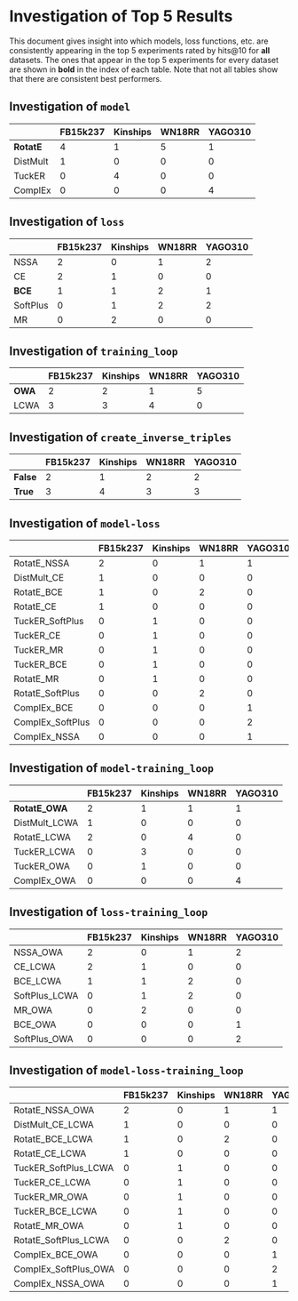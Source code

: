 # Investigation of Top 5 Results

This document gives insight into which models, loss functions, etc. are consistently
appearing in the top 5 experiments rated by hits@10 for **all** datasets. The ones that appear in the top 5
experiments for every dataset are shown in **bold** in the index of each table. Note that not all tables
show that there are consistent best performers.

## Investigation of `model`

|            |   FB15k237 |   Kinships |   WN18RR |   YAGO310 |
|------------|------------|------------|----------|-----------|
| **RotatE** |          4 |          1 |        5 |         1 |
| DistMult   |          1 |          0 |        0 |         0 |
| TuckER     |          0 |          4 |        0 |         0 |
| ComplEx    |          0 |          0 |        0 |         4 |


## Investigation of `loss`

|          |   FB15k237 |   Kinships |   WN18RR |   YAGO310 |
|----------|------------|------------|----------|-----------|
| NSSA     |          2 |          0 |        1 |         2 |
| CE       |          2 |          1 |        0 |         0 |
| **BCE**  |          1 |          1 |        2 |         1 |
| SoftPlus |          0 |          1 |        2 |         2 |
| MR       |          0 |          2 |        0 |         0 |


## Investigation of `training_loop`

|         |   FB15k237 |   Kinships |   WN18RR |   YAGO310 |
|---------|------------|------------|----------|-----------|
| **OWA** |          2 |          2 |        1 |         5 |
| LCWA    |          3 |          3 |        4 |         0 |


## Investigation of `create_inverse_triples`

|           |   FB15k237 |   Kinships |   WN18RR |   YAGO310 |
|-----------|------------|------------|----------|-----------|
| **False** |          2 |          1 |        2 |         2 |
| **True**  |          3 |          4 |        3 |         3 |


## Investigation of `model-loss`

|                  |   FB15k237 |   Kinships |   WN18RR |   YAGO310 |
|------------------|------------|------------|----------|-----------|
| RotatE_NSSA      |          2 |          0 |        1 |         1 |
| DistMult_CE      |          1 |          0 |        0 |         0 |
| RotatE_BCE       |          1 |          0 |        2 |         0 |
| RotatE_CE        |          1 |          0 |        0 |         0 |
| TuckER_SoftPlus  |          0 |          1 |        0 |         0 |
| TuckER_CE        |          0 |          1 |        0 |         0 |
| TuckER_MR        |          0 |          1 |        0 |         0 |
| TuckER_BCE       |          0 |          1 |        0 |         0 |
| RotatE_MR        |          0 |          1 |        0 |         0 |
| RotatE_SoftPlus  |          0 |          0 |        2 |         0 |
| ComplEx_BCE      |          0 |          0 |        0 |         1 |
| ComplEx_SoftPlus |          0 |          0 |        0 |         2 |
| ComplEx_NSSA     |          0 |          0 |        0 |         1 |


## Investigation of `model-training_loop`

|                |   FB15k237 |   Kinships |   WN18RR |   YAGO310 |
|----------------|------------|------------|----------|-----------|
| **RotatE_OWA** |          2 |          1 |        1 |         1 |
| DistMult_LCWA  |          1 |          0 |        0 |         0 |
| RotatE_LCWA    |          2 |          0 |        4 |         0 |
| TuckER_LCWA    |          0 |          3 |        0 |         0 |
| TuckER_OWA     |          0 |          1 |        0 |         0 |
| ComplEx_OWA    |          0 |          0 |        0 |         4 |


## Investigation of `loss-training_loop`

|               |   FB15k237 |   Kinships |   WN18RR |   YAGO310 |
|---------------|------------|------------|----------|-----------|
| NSSA_OWA      |          2 |          0 |        1 |         2 |
| CE_LCWA       |          2 |          1 |        0 |         0 |
| BCE_LCWA      |          1 |          1 |        2 |         0 |
| SoftPlus_LCWA |          0 |          1 |        2 |         0 |
| MR_OWA        |          0 |          2 |        0 |         0 |
| BCE_OWA       |          0 |          0 |        0 |         1 |
| SoftPlus_OWA  |          0 |          0 |        0 |         2 |


## Investigation of `model-loss-training_loop`

|                      |   FB15k237 |   Kinships |   WN18RR |   YAGO310 |
|----------------------|------------|------------|----------|-----------|
| RotatE_NSSA_OWA      |          2 |          0 |        1 |         1 |
| DistMult_CE_LCWA     |          1 |          0 |        0 |         0 |
| RotatE_BCE_LCWA      |          1 |          0 |        2 |         0 |
| RotatE_CE_LCWA       |          1 |          0 |        0 |         0 |
| TuckER_SoftPlus_LCWA |          0 |          1 |        0 |         0 |
| TuckER_CE_LCWA       |          0 |          1 |        0 |         0 |
| TuckER_MR_OWA        |          0 |          1 |        0 |         0 |
| TuckER_BCE_LCWA      |          0 |          1 |        0 |         0 |
| RotatE_MR_OWA        |          0 |          1 |        0 |         0 |
| RotatE_SoftPlus_LCWA |          0 |          0 |        2 |         0 |
| ComplEx_BCE_OWA      |          0 |          0 |        0 |         1 |
| ComplEx_SoftPlus_OWA |          0 |          0 |        0 |         2 |
| ComplEx_NSSA_OWA     |          0 |          0 |        0 |         1 |


